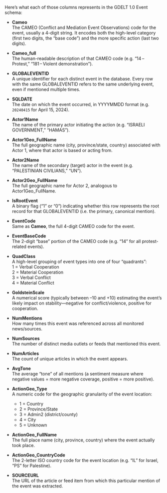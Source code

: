 Here’s what each of those columns represents in the GDELT 1.0 Event schema:

- **Cameo**  
  The CAMEO (Conflict and Mediation Event Observations) code for the event, usually a 4-digit string. It encodes both the high-level category (first two digits, the “base code”) and the more specific action (last two digits).

- **Cameo_full**  
  The human-readable description of that CAMEO code (e.g. “14 – Protest,” “181 – Violent demonstration”).

- **GLOBALEVENTID**  
  A unique identifier for each distinct event in the database. Every row with the same GLOBALEVENTID refers to the same underlying event, even if mentioned multiple times.

- **SQLDATE**  
  The date on which the event occurred, in YYYYMMDD format (e.g. `20240415` for April 15, 2024).

- **Actor1Name**  
  The name of the primary actor initiating the action (e.g. “ISRAELI GOVERNMENT,” “HAMAS”).

- **Actor1Geo_FullName**  
  The full geographic name (city, province/state, country) associated with Actor 1, where that actor is based or acting from.

- **Actor2Name**  
  The name of the secondary (target) actor in the event (e.g. “PALESTINIAN CIVILIANS,” “UN”).

- **Actor2Geo_FullName**  
  The full geographic name for Actor 2, analogous to Actor1Geo_FullName.

- **IsRootEvent**  
  A binary flag (“1” or “0”) indicating whether this row represents the root record for that GLOBALEVENTID (i.e. the primary, canonical mention).

- **EventCode**  
  Same as **Cameo**, the full 4-digit CAMEO code for the event.

- **EventBaseCode**  
  The 2-digit “base” portion of the CAMEO code (e.g. “14” for all protest-related events).

- **QuadClass**  
  A high-level grouping of event types into one of four “quadrants”:  
  1 = Verbal Cooperation  
  2 = Material Cooperation  
  3 = Verbal Conflict  
  4 = Material Conflict  

- **GoldsteinScale**  
  A numerical score (typically between –10 and +10) estimating the event’s likely impact on stability—negative for conflict/violence, positive for cooperation.

- **NumMentions**  
  How many times this event was referenced across all monitored news/sources.

- **NumSources**  
  The number of distinct media outlets or feeds that mentioned this event.

- **NumArticles**  
  The count of unique articles in which the event appears.

- **AvgTone**  
  The average “tone” of all mentions (a sentiment measure where negative values = more negative coverage, positive = more positive).

- **ActionGeo_Type**  
  A numeric code for the geographic granularity of the event location:  
  - 1 = Country  
  - 2 = Province/State  
  - 3 = Admin2 (district/county)  
  - 4 = City  
  - 5 = Unknown  

- **ActionGeo_FullName**  
  The full place name (city, province, country) where the event actually took place.

- **ActionGeo_CountryCode**  
  The 2-letter ISO country code for the event location (e.g. “IL” for Israel, “PS” for Palestine).

- **SOURCEURL**  
  The URL of the article or feed item from which this particular mention of the event was extracted.